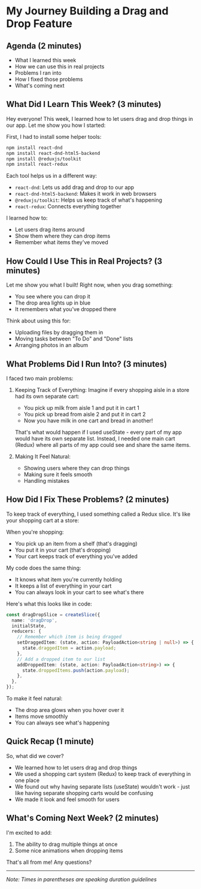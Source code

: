 # My Journey Building a Drag and Drop Feature

## Agenda (2 minutes)
- What I learned this week
- How we can use this in real projects
- Problems I ran into
- How I fixed those problems
- What's coming next

## What Did I Learn This Week? (3 minutes)

Hey everyone! This week, I learned how to let users drag and drop things in our app. Let me show you how I started:

First, I had to install some helper tools:
```bash
npm install react-dnd
npm install react-dnd-html5-backend
npm install @reduxjs/toolkit
npm install react-redux
```

Each tool helps us in a different way:
- `react-dnd`: Lets us add drag and drop to our app
- `react-dnd-html5-backend`: Makes it work in web browsers
- `@reduxjs/toolkit`: Helps us keep track of what's happening
- `react-redux`: Connects everything together

I learned how to:
- Let users drag items around
- Show them where they can drop items
- Remember what items they've moved

## How Could I Use This in Real Projects? (3 minutes)

Let me show you what I built! Right now, when you drag something:
- You see where you can drop it
- The drop area lights up in blue
- It remembers what you've dropped there

Think about using this for:
- Uploading files by dragging them in
- Moving tasks between "To Do" and "Done" lists
- Arranging photos in an album

## What Problems Did I Run Into? (3 minutes)

I faced two main problems:

1. Keeping Track of Everything:
   Imagine if every shopping aisle in a store had its own separate cart:
   - You pick up milk from aisle 1 and put it in cart 1
   - You pick up bread from aisle 2 and put it in cart 2
   - Now you have milk in one cart and bread in another!

   That's what would happen if I used useState - every part of my app would have its own separate list. Instead, I needed one main cart (Redux) where all parts of my app could see and share the same items.

2. Making It Feel Natural:
   - Showing users where they can drop things
   - Making sure it feels smooth
   - Handling mistakes

## How Did I Fix These Problems? (2 minutes)

To keep track of everything, I used something called a Redux slice. It's like your shopping cart at a store:

When you're shopping:
- You pick up an item from a shelf (that's dragging)
- You put it in your cart (that's dropping)
- Your cart keeps track of everything you've added

My code does the same thing:
- It knows what item you're currently holding
- It keeps a list of everything in your cart
- You can always look in your cart to see what's there

Here's what this looks like in code:
```typescript
const dragDropSlice = createSlice({
  name: 'dragDrop',
  initialState,
  reducers: {
    // Remember which item is being dragged
    setDraggedItem: (state, action: PayloadAction<string | null>) => {
      state.draggedItem = action.payload;
    },
    // Add a dropped item to our list
    addDroppedItem: (state, action: PayloadAction<string>) => {
      state.droppedItems.push(action.payload);
    },
  },
});
```

To make it feel natural:
- The drop area glows when you hover over it
- Items move smoothly
- You can always see what's happening

## Quick Recap (1 minute)
So, what did we cover?
- We learned how to let users drag and drop things
- We used a shopping cart system (Redux) to keep track of everything in one place
- We found out why having separate lists (useState) wouldn't work - just like having separate shopping carts would be confusing
- We made it look and feel smooth for users

## What's Coming Next Week? (2 minutes)

I'm excited to add:
1. The ability to drag multiple things at once
2. Some nice animations when dropping items

That's all from me! Any questions?

---
*Note: Times in parentheses are speaking duration guidelines*
